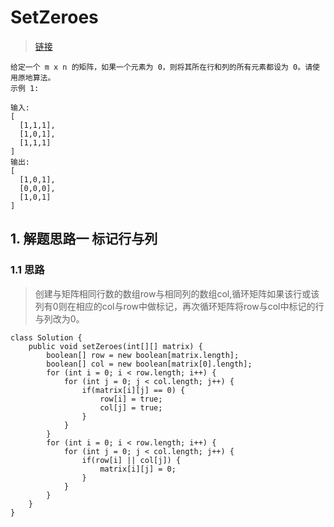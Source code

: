 # SetZeroes
> [链接](https://leetcode-cn.com/problems/set-matrix-zeroes/)
```
给定一个 m x n 的矩阵，如果一个元素为 0，则将其所在行和列的所有元素都设为 0。请使用原地算法。
示例 1:

输入: 
[
  [1,1,1],
  [1,0,1],
  [1,1,1]
]
输出: 
[
  [1,0,1],
  [0,0,0],
  [1,0,1]
]

```
## 1. 解题思路一 标记行与列
### 1.1 思路
> 创建与矩阵相同行数的数组row与相同列的数组col,循环矩阵如果该行或该列有0则在相应的col与row中做标记，再次循环矩阵将row与col中标记的行与列改为0。
```
class Solution {
    public void setZeroes(int[][] matrix) {
        boolean[] row = new boolean[matrix.length];
        boolean[] col = new boolean[matrix[0].length];
        for (int i = 0; i < row.length; i++) {
            for (int j = 0; j < col.length; j++) {
                if(matrix[i][j] == 0) {
                    row[i] = true;
                    col[j] = true;
                }
            }
        }
        for (int i = 0; i < row.length; i++) {
            for (int j = 0; j < col.length; j++) {
                if(row[i] || col[j]) {
                    matrix[i][j] = 0;
                }
            }
        }
    }
}
```

